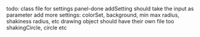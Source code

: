 todo:
class file for settings panel-done
    addSetting should take the input as parameter
    add more settings: colorSet, background, min max radius, shakiness radius, etc
drawing object should have their own file too
    shakingCircle, circle etc
